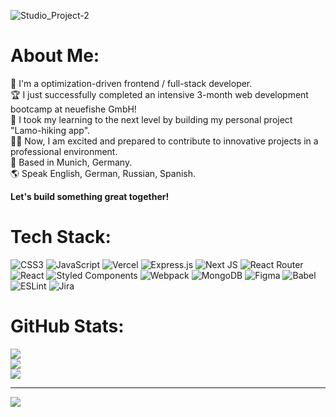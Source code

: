 ![Studio_Project-2](https://user-images.githubusercontent.com/123622878/234026269-b29e4a9f-7745-4303-b994-dbd2bb60078d.jpeg)

# About Me:
🚀  I'm a optimization-driven frontend / full-stack developer.<br>🏆 I just successfully completed an intensive 3-month web development bootcamp at neuefishe GmbH! <br>🥳 I took my learning to the next level by building my personal project "Lamo-hiking app".<br>👩‍💻 Now, I am excited and prepared to contribute to innovative projects in a professional environment. <br>🥨 Based in Munich, Germany.<br>🌎 Speak English, German, Russian, Spanish.<br> 

**Let's build something great together!**

# Tech Stack:
![CSS3](https://img.shields.io/badge/css3-%231572B6.svg?style=flat&logo=css3&logoColor=white) ![JavaScript](https://img.shields.io/badge/javascript-%23323330.svg?style=flat&logo=javascript&logoColor=%23F7DF1E) ![Vercel](https://img.shields.io/badge/vercel-%23000000.svg?style=flat&logo=vercel&logoColor=white) ![Express.js](https://img.shields.io/badge/express.js-%23404d59.svg?style=flat&logo=express&logoColor=%2361DAFB) ![Next JS](https://img.shields.io/badge/Next-black?style=flat&logo=next.js&logoColor=white) ![React Router](https://img.shields.io/badge/React_Router-CA4245?style=flat&logo=react-router&logoColor=white) ![React](https://img.shields.io/badge/react-%2320232a.svg?style=flat&logo=react&logoColor=%2361DAFB) ![Styled Components](https://img.shields.io/badge/styled--components-DB7093?style=flat&logo=styled-components&logoColor=white) ![Webpack](https://img.shields.io/badge/webpack-%238DD6F9.svg?style=flat&logo=webpack&logoColor=black) ![MongoDB](https://img.shields.io/badge/MongoDB-%234ea94b.svg?style=flat&logo=mongodb&logoColor=white) 	![Figma](https://img.shields.io/badge/figma-%23F24E1E.svg?style=flat&logo=figma&logoColor=white) ![Babel](https://img.shields.io/badge/Babel-F9DC3e?style=flat&logo=babel&logoColor=black) ![ESLint](https://img.shields.io/badge/ESLint-4B3263?style=flat&logo=eslint&logoColor=white) ![Jira](https://img.shields.io/badge/jira-%230A0FFF.svg?style=flat&logo=jira&logoColor=white)

# GitHub Stats:
![](https://github-readme-stats.vercel.app/api?username=dariastep&theme=vue&hide_border=false&include_all_commits=false&count_private=false)<br/>
![](https://github-readme-streak-stats.herokuapp.com/?user=dariastep&theme=vue&hide_border=false)<br/>
![](https://github-readme-stats.vercel.app/api/top-langs/?username=dariastep&theme=vue&hide_border=false&include_all_commits=false&count_private=false&layout=compact)

---
[![](https://visitcount.itsvg.in/api?id=dariastep&icon=1&color=1)](https://visitcount.itsvg.in)

